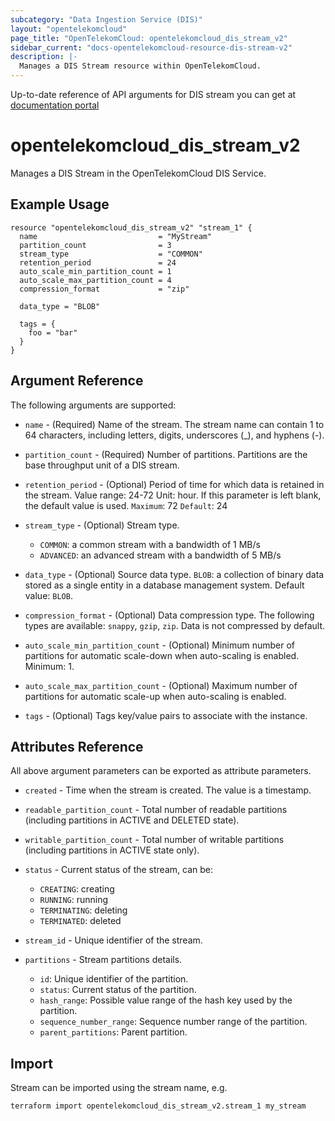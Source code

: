 ```yaml
---
subcategory: "Data Ingestion Service (DIS)"
layout: "opentelekomcloud"
page_title: "OpenTelekomCloud: opentelekomcloud_dis_stream_v2"
sidebar_current: "docs-opentelekomcloud-resource-dis-stream-v2"
description: |-
  Manages a DIS Stream resource within OpenTelekomCloud.
---
```


Up-to-date reference of API arguments for DIS stream you can get at
[documentation portal](https://docs.otc.t-systems.com/data-ingestion-service/api-ref/api_description/stream_management/index.html)

# opentelekomcloud_dis_stream_v2

Manages a DIS Stream in the OpenTelekomCloud DIS Service.

## Example Usage

```hcl
resource "opentelekomcloud_dis_stream_v2" "stream_1" {
  name                           = "MyStream"
  partition_count                = 3
  stream_type                    = "COMMON"
  retention_period               = 24
  auto_scale_min_partition_count = 1
  auto_scale_max_partition_count = 4
  compression_format             = "zip"

  data_type = "BLOB"

  tags = {
    foo = "bar"
  }
}
```

## Argument Reference

The following arguments are supported:

* `name` - (Required) Name of the stream. The stream name can contain 1 to 64 characters,
  including letters, digits, underscores (_), and hyphens (-).

* `partition_count` - (Required) Number of partitions. Partitions are the base throughput unit of a DIS stream.

* `retention_period` - (Optional) Period of time for which data is retained in the stream.
  Value range: 24-72 Unit: hour. If this parameter is left blank, the default value is used.
  `Maximum`: 72
  `Default`: 24

* `stream_type` - (Optional) Stream type.
  * `COMMON`: a common stream with a bandwidth of 1 MB/s
  * `ADVANCED`: an advanced stream with a bandwidth of 5 MB/s

* `data_type` - (Optional) Source data type.
  `BLOB`: a collection of binary data stored as a single entity in a database management system.
  Default value: `BLOB`.

* `compression_format` - (Optional) Data compression type. The following types are available:
  `snappy`, `gzip`, `zip`. Data is not compressed by default.

* `auto_scale_min_partition_count` - (Optional) Minimum number of partitions for automatic scale-down
  when auto-scaling is enabled. Minimum: 1.

* `auto_scale_max_partition_count` - (Optional) Maximum number of partitions for automatic scale-up when auto-scaling is enabled.

* `tags` - (Optional) Tags key/value pairs to associate with the instance.

## Attributes Reference

All above argument parameters can be exported as attribute parameters.

* `created` - Time when the stream is created. The value is a timestamp.

* `readable_partition_count` - Total number of readable partitions (including partitions in ACTIVE and DELETED state).

* `writable_partition_count` - Total number of writable partitions (including partitions in ACTIVE state only).

* `status` - Current status of the stream, can be:
  * `CREATING`: creating
  * `RUNNING`: running
  * `TERMINATING`: deleting
  * `TERMINATED`: deleted

* `stream_id` - Unique identifier of the stream.

* `partitions` - Stream partitions details.
  * `id`: Unique identifier of the partition.
  * `status`: Current status of the partition.
  * `hash_range`: Possible value range of the hash key used by the partition.
  * `sequence_number_range`: Sequence number range of the partition.
  * `parent_partitions`: Parent partition.

## Import

Stream can be imported using the stream name, e.g.

```shell
terraform import opentelekomcloud_dis_stream_v2.stream_1 my_stream
```

